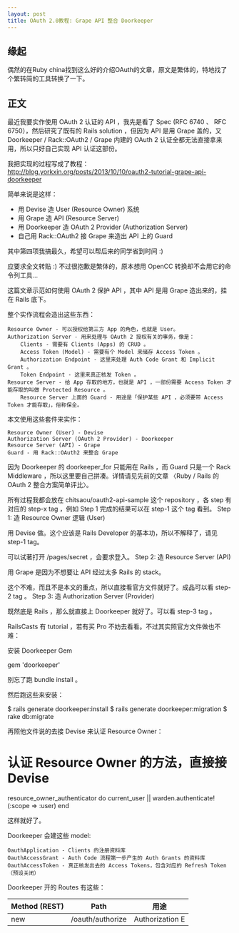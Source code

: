 ```yaml
---
layout: post
title: OAuth 2.0教程: Grape API 整合 Doorkeeper 
---
```


## 缘起

偶然的在Ruby china找到这么好的介绍OAuth的文章，原文是繁体的，特地找了个繁转简的工具转换了一下。

## 正文

最近我要实作使用 OAuth 2 认证的 API ，我先是看了 Spec (RFC 6740 、 RFC 6750），然后研究了既有的 Rails solution ，但因为 API 是用 Grape 盖的，又 Doorkeeper / Rack::OAuth2 / Grape 内建的 OAuth 2 认证全都无法直接拿来用，所以只好自己实现 API 认证这部份。

我把实现的过程写成了教程：<http://blog.yorkxin.org/posts/2013/10/10/oauth2-tutorial-grape-api-doorkeeper>

简单来说是这样：

- 用 Devise 造 User (Resource Owner) 系统
- 用 Grape 造 API (Resource Server)
- 用 Doorkeeper 造 OAuth 2 Provider (Authorization Server)
- 自己用 Rack::OAuth2 接 Grape 来造出 API 上的 Guard

其中第四项我搞最久，希望可以帮后来的同学省到时间 :)

应要求全文转贴 :) 不过很抱歉是繁体的，原本想用 OpenCC 转换却不会用它的命令列工具…

这篇文章示范如何使用 OAuth 2 保护 API ，其中 API 是用 Grape 造出来的，挂在 Rails 底下。

整个实作流程会造出这些东西：

    Resource Owner - 可以授权给第三方 App 的角色，也就是 User。
    Authorization Server - 用来处理与 OAuth 2 授权有关的事务，像是：
        Clients - 需要有 Clients (Apps) 的 CRUD 。
        Access Token (Model) - 需要有个 Model 来储存 Access Token 。
        Authorization Endpoint - 这里来处理 Auth Code Grant 和 Implicit Grant 。
        Token Endpoint - 这里来真正核发 Token 。
    Resource Server - 给 App 存取的地方，也就是 API ，一部份需要 Access Token 才能存取的叫做 Protected Resource 。
        Resource Server 上面的 Guard - 用途是「保护某些 API ，必须要带 Access Token 才能存取」，俗称保全。

本文使用这些套件来实作：

    Resource Owner (User) - Devise
    Authorization Server (OAuth 2 Provider) - Doorkeeper
    Resource Server (API) - Grape
    Guard - 用 Rack::OAuth2 来整合 Grape

因为 Doorkeeper 的 doorkeeper_for 只能用在 Rails ，而 Guard 只是一个 Rack Middleware ，所以这里要自己拼凑。详情请见先前的文章 〈Ruby / Rails 的 OAuth 2 整合方案简单评比〉。

所有过程我都会放在 chitsaou/oauth2-api-sample 这个 repository ，各 step 有对应的 step-x tag ，例如 Step 1 完成的结果可以在 step-1 这个 tag 看到。
Step 1: 造 Resource Owner 逻辑 (User)

用 Devise 做。这个应该是 Rails Developer 的基本功，所以不解释了，请见 step-1 tag。

可以试著打开 /pages/secret ，会要求登入。
Step 2: 造 Resource Server (API)

用 Grape 是因为不想要让 API 经过太多 Rails 的 stack。

这个不难，而且不是本文的重点，所以直接看官方文件就好了。成品可以看 step-2 tag 。
Step 3: 造 Authorization Server (Provider)

既然底是 Rails ，那么就直接上 Doorkeeper 就好了。可以看 step-3 tag 。

RailsCasts 有 tutorial ，若有买 Pro 不妨去看看。不过其实照官方文件做也不难：

安装 Doorkeeper Gem

gem 'doorkeeper'

别忘了跑 bundle install 。

然后跑这些来安装：

$ rails generate doorkeeper:install
$ rails generate doorkeeper:migration
$ rake db:migrate

再照他文件说的去接 Devise 来认证 Resource Owner：

  # 认证 Resource Owner 的方法，直接接 Devise
  resource_owner_authenticator do
    current_user || warden.authenticate!(:scope => :user)
  end

这样就好了。

Doorkeeper 会建这些 model:

    OauthApplication - Clients 的注册资料库
    OauthAccessGrant - Auth Code 流程第一步产生的 Auth Grants 的资料库
    OauthAccessToken - 真正核发出去的 Access Tokens，包含对应的 Refresh Token （预设关闭）

Doorkeeper 开的 Routes 有这些：

| Method (REST) | Path                               | 用途                                |
|---------------|------------------------------------|------------------------------------|
| new           | /oauth/authorize                   | Authorization E
